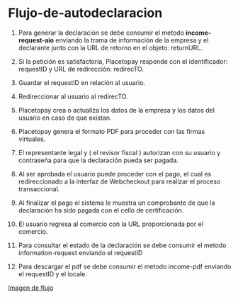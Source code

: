 # Flujo-de-autodeclaracion

1.	Para generar la declaración se debe consumir el metodo **income-request-aio** enviando la trama de información de la empresa y el declarante junto con la URL de retorno en el objeto: returnURL.

2.  Si la petición es satisfactoria, Placetopay responde con el identificador: requestID y URL de redirección: redirecTO.

2.	Guardar el requestID en relación al usuario.

3.  Redireccionar al usuario al redirecTO.

3.	Placetopay crea o actualiza los datos de la empresa y los datos del usuario en caso de que existan.

4.	Placetopay genera el formato PDF para proceder con las firmas virtuales.

5.	El representante legal y ( el revisor fiscal ) autorizan con su usuario y contraseña para que la declaración pueda ser pagada.

6.	Al ser aprobada el usuario puede proceder con el pago, el cual es redireccionado a la interfaz de Webcheckout para realizar el proceso transaccional.

7.	Al finalizar el pago el sistema le muestra un comprobante de que la declaración ha sido pagada con el cello de certificación.

8.  El usuario regresa al comercio con la URL proporcionada por el comercio.

9.  Para consultar el estado de la declaración se debe consumir el metodo information-request enviando el requestID

10. Para descargar el pdf se debe consumir el metodo income-pdf enviando el requestID y el locale.


[Imagen de flujo](https://lucid.app/publicSegments/view/890a7af8-73bd-49f1-a91d-511cca52a1b4/image.pdf)

